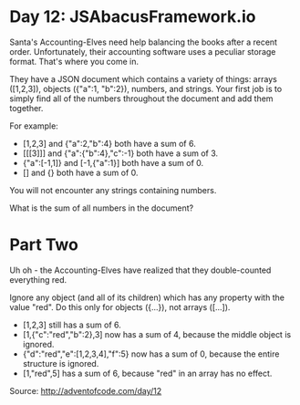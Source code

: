 Day 12: JSAbacusFramework.io
============================

Santa's Accounting-Elves need help balancing the books after a recent order.
Unfortunately, their accounting software uses a peculiar storage format.  That's
where you come in.

They have a JSON document which contains a variety of things: arrays ([1,2,3]),
objects ({"a":1, "b":2}), numbers, and strings.  Your first job is to simply
find all of the numbers throughout the document and add them together.

For example:
- [1,2,3] and {"a":2,"b":4} both have a sum of 6.
- [[[3]]] and {"a":{"b":4},"c":-1} both have a sum of 3.
- {"a":[-1,1]} and [-1,{"a":1}] both have a sum of 0.
- [] and {} both have a sum of 0.

You will not encounter any strings containing numbers.

What is the sum of all numbers in the document?

Part Two
========

Uh oh - the Accounting-Elves have realized that they double-counted everything
red.

Ignore any object (and all of its children) which has any property with the
value "red". Do this only for objects ({...}), not arrays ([...]).
- [1,2,3] still has a sum of 6.
- [1,{"c":"red","b":2},3] now has a sum of 4, because the middle object is
  ignored.
- {"d":"red","e":[1,2,3,4],"f":5} now has a sum of 0, because the entire
  structure is ignored.
- [1,"red",5] has a sum of 6, because "red" in an array has no effect.

Source: http://adventofcode.com/day/12
